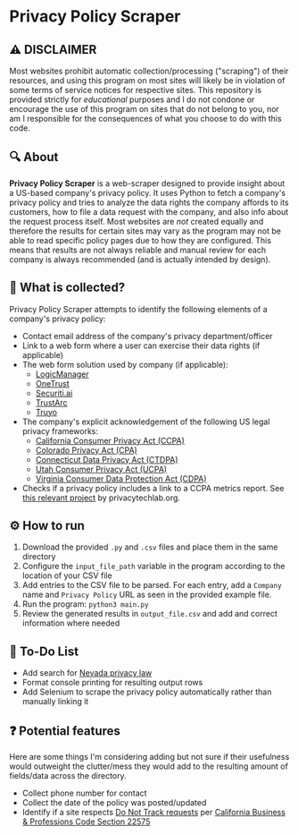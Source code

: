 # Privacy Policy Scraper


## ⚠️ DISCLAIMER
Most websites prohibit automatic collection/processing ("scraping") of their resources, and using this program on most sites will likely be in violation of some terms of service notices for respective sites. This repository is provided strictly for *educational* purposes and I do not condone or encourage the use of this program on sites that do not belong to you, nor am I responsible for the consequences of what you choose to do with this code. 


## 🔍 About
**Privacy Policy Scraper** is a web-scraper designed to provide insight about a US-based company's privacy policy. It uses Python to fetch a company's privacy policy and tries to analyze the data rights the company affords to its customers, how to file a data request with the company, and also info about the request process itself. Most websites are *not* created equally and therefore the results for certain sites may vary as the program may not be able to read specific policy pages due to how they are configured. This means that results are not always reliable and manual review for each company is always recommended (and is actually intended by design). 


## 📑 What is collected?
Privacy Policy Scraper attempts to identify the following elements of a company's privacy policy:
* Contact email address of the company's privacy department/officer
* Link to a web form where a user can exercise their data rights (if applicable)
* The web form solution used by company (if applicable): 
   * [LogicManager](https://www.logicmanager.com/)
   * [OneTrust](https://www.onetrust.com/)
   * [Securiti.ai](https://securiti.ai/)
   * [TrustArc](https://trustarc.com/)
   * [Truyo](https://truyo.com/)
* The company's explicit acknowledgement of the following US legal privacy frameworks:
    * [California Consumer Privacy Act (CCPA)](https://www.oag.ca.gov/privacy/ccpa)
    * [Colorado Privacy Act (CPA)](https://coag.gov/resources/colorado-privacy-act/)
    * [Connecticut Data Privacy Act (CTDPA)](https://portal.ct.gov/AG/Sections/Privacy/The-Connecticut-Data-Privacy-Act)
    * [Utah Consumer Privacy Act (UCPA)](https://wirewheel.io/blog/utah-consumer-privacy-act/)
    * [Virginia Consumer Data Protection Act (CDPA)](https://law.lis.virginia.gov/vacodefull/title59.1/chapter53/)
* Checks if a privacy policy includes a link to a CCPA metrics report. See [this relevant project](https://github.com/privacy-tech-lab/ccpa-metrics) by privacytechlab.org.


## ⚙️ How to run
1. Download the provided `.py` and `.csv` files and place them in the same directory
2. Configure the `input_file_path` variable in the program according to the location of your CSV file
3. Add entries to the CSV file to be parsed. For each entry, add a `Company` name and `Privacy Policy` URL as seen in the provided example file.
4. Run the program: `python3 main.py`
5. Review the generated results in `output_file.csv` and add and correct information where needed


## 📌 To-Do List
* Add search for [Nevada privacy law](https://termageddon.com/nevada-revised-statutes-chapter-603a/)
* Format console printing for resulting output rows
* Add Selenium to scrape the privacy policy automatically rather than manually linking it


## ❓ Potential features
Here are some things I'm considering adding but not sure if their usefulness would outweight the clutter/mess they would add to the resulting amount of fields/data across the directory.
* Collect phone number for contact
* Collect the date of the policy was posted/updated
* Identify if a site respects [Do Not Track requests](https://en.wikipedia.org/wiki/Do_Not_Track) per [California Business & Professions Code Section 22575](https://codes.findlaw.com/ca/business-and-professions-code/bpc-sect-22575/)